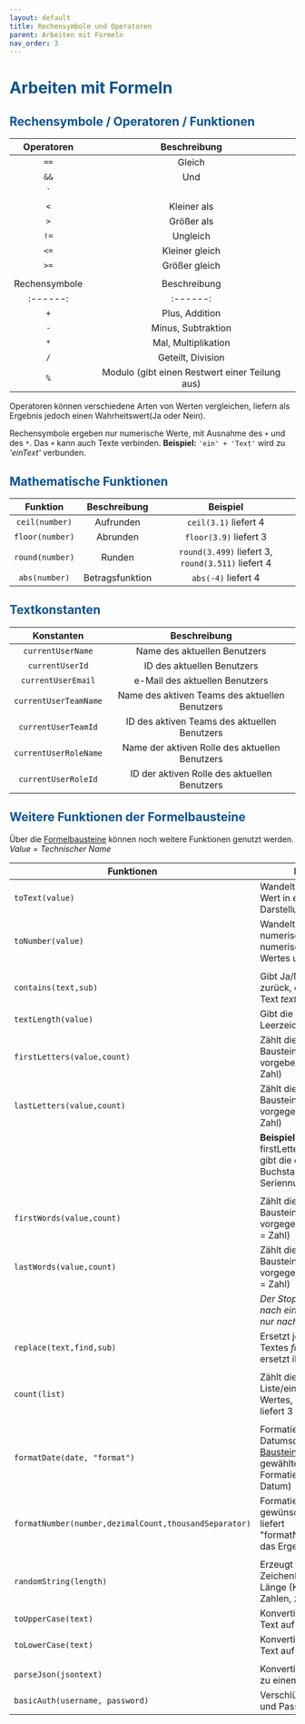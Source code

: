 ```yaml
---
layout: default
title: Rechensymbole und Operatoren
parent: Arbeiten mit Formeln
nav_order: 3
---
```


# <span style="color:#0b5394">**Arbeiten mit Formeln**</span>
## <span style="color:#0b5394">Rechensymbole / Operatoren / Funktionen</span>


| Operatoren                            | Beschreibung
|:------:                               |:------:
| `==`                                  |Gleich
| `&&`                                  |Und
| `||`                                  |Oder
| `<`                                   |Kleiner als
| `>`                                   |Größer als
| `!=`                                  |Ungleich
| `<=`                                  |Kleiner gleich
| `>=`                                  |Größer gleich
| 	                                    |
| Rechensymbole                         | Beschreibung
|:------:                               |:------:
| `+`                                   |Plus, Addition
| `-`                                   |Minus, Subtraktion
| `*`                                   |Mal, Multiplikation
| `/`                                   |Geteilt, Division
| `%`                                   |Modulo (gibt einen Restwert einer Teilung aus)

Operatoren können verschiedene Arten von Werten vergleichen, liefern als Ergebnis jedoch einen Wahrheitswert(Ja oder Nein).

Rechensymbole ergeben nur numerische Werte, mit Ausnahme des `+` und des `*`. Das `+` kann auch Texte verbinden. 
**Beispiel:** `'ein' + 'Text'` wird zu *'einText'* verbunden.
## <span style="color:#0b5394">Mathematische Funktionen</span>

| Funktion                              | Beschreibung      | Beispiel
|:------:                               |:------:           |:------:     
| `ceil(number)`                        |Aufrunden          | `ceil(3.1)` liefert 4
| `floor(number)`                       |Abrunden           | `floor(3.9)` liefert 3
| `round(number)`                       |Runden             | `round(3.499)` liefert 3, `round(3.511)` liefert 4 
| `abs(number)`                         |Betragsfunktion    | `abs(-4)` liefert 4


## <span style="color:#0b5394">Textkonstanten</span>

| Konstanten                            | Beschreibung
|:------:                               |:------:
| `currentUserName`                     | Name des aktuellen Benutzers
| `currentUserId`                       | ID des aktuellen Benutzers
| `currentUserEmail`                    | e-Mail des aktuellen Benutzers 
| `currentUserTeamName`                 | Name des aktiven Teams des aktuellen Benutzers
| `currentUserTeamId`                   | ID des aktiven Teams des aktuellen Benutzers
| `currentUserRoleName`                 | Name der aktiven Rolle des aktuellen Benutzers
| `currentUserRoleId`                   | ID der aktiven Rolle des aktuellen Benutzers

## <span style="color:#0b5394">Weitere Funktionen der Formelbausteine</span>

Über die
[Formelbausteine](/docs/formulary/formulary.html#formelbausteine)
können noch weitere Funktionen genutzt werden.  
*Value = Technischer Name*  

| Funktionen                                | Beschreibung
| ------                                    | ------
| `toText(value)`                           | Wandelt einen nicht textuellen Wert in eine textuelle Darstellung des Wertes um
| `toNumber(value)`                         | Wandelt einen nicht numerischen Wert in eine numerische Darstellung des Wertes um 
|                                           |
| `contains(text,sub)`                      | Gibt Ja/Nein abhängig davon zurück, ob der Text *sub* im Text *text* vorhanden ist.
| `textLength(value)`                       | Gibt die Textlänge inklusive Leerzeichen aus
| `firstLetters(value,count)`               | Zählt die **ersten** Zeichen des Bausteinwertes anhand der vorgebenen Länge (count = Zahl)
| `lastLetters(value,count)`                | Zählt die **letzten** Zeichen des Bausteinwertes anhand der vorgegeben Länge (count = Zahl)
|                                           | **Beispiel:** firstLetters(seriennummer,4) gibt die ersten 4 Zahlen und Buchstaben der Seriennummer aus
|                                           |
| `firstWords(value,count)`                 | Zählt die **ersten** Wörter des Bausteinwertes anhand der vorgegebenen Anzahl (count = Zahl)
| `lastWords(value,count)`                  | Zählt die **letzten** Wörter des Bausteinwertes anhand der vorgegebenen Anzahl (count = Zahl)
|                                           | *Der Stopp der Zählung erfolgt nach einem Leerzeichen und nur nach einem Leerzeichen*
| `replace(text,find,sub)`                  | Ersetzt jedes vorkommen des Textes *find* im Text *text* und ersetzt ihn mit *sub*
|                                           |
| `count(list)`                             | Zählt die Elemente einer Liste/eines dynamischen Wertes, z. B. "count([1,2,4])" liefert 3
|                                           |
| `formatDate(date, "format")`              | Formatiert ein Datumsdatensatz (Bezug auf [Baustein *Datum*](/docs/record-spec-settings/grand-childs-form/date.html)) in die gewählte Formatierung (s. Formatierungsmöglichkeiten Datum)
| `formatNumber(number,dezimalCount,thousandSeparator)` | Formatiert die Nummber zu gewünschtem Format. Bspw. liefert "formatNumber(1000,2,true)" das Ergebnis *1.000,00*
|                                           |
| `randomString(length)`                    | Erzeugt eine zufällige Zeichenkette mit gegebener Länge (Kleinbuchstaben und Zahlen, z. B. "f49gf623bk")
| `toUpperCase(text)`                       | Konvertiert den gegebenen Text auf Großbuchstaben
| `toLowerCase(text)`                       | Konvertiert den gegebenen Text auf Kleinbuchstaben
|                                           |
| `parseJson(jsontext)`                     | Konvertiert einen Json-String zu einem Json-Objekt
| `basicAuth(username, password)`           | Verschlüsselt Nutzername und Passwort 
